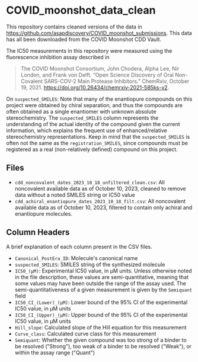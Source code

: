 # COVID_moonshot_data_clean
This repository contains cleaned versions of the data in
https://github.com/asapdiscovery/COVID_moonshot_submissions. This data has all been
downloaded from the COVID Moonshot CDD Vault.

The IC50 measurements in this repository were measured using the fluorescence inhibition
assay described in
> The COVID Moonshot Consortium, John Chodera, Alpha Lee, Nir London, and Frank von
Delft. “Open Science Discovery of Oral Non-Covalent SARS-COV-2 Main Protease
Inhibitors.” ChemRxiv, October 19, 2021.
https://doi.org/10.26434/chemrxiv-2021-585ks-v2.

On `suspected_SMILES`: Note that many of the enantiopure compounds on this project were
obtained by chiral separation, and thus the compounds are often obtained as a single
enantiomer with unknown absolute stereochemistry. The `suspected_SMILES` column
represents the understanding of the actual identity of the compound given the current
information, which explains the frequent use of enhanced/relative stereochemistry
representations. Keep in mind that the `suspected_SMILES` is often not the same as the
`registration_SMILES`, since compounds must be registered as a real (non-relatively
defined) compound on this project.

## Files
* `cdd_noncovalent_dates_2023_10_18_unfiltered_clean.csv`: All noncovalent available
data as of October 10, 2023, cleaned to remove data without a noted SMILES string or
IC50 value
* `cdd_achiral_enantiopure_dates_2023_10_18_filt.csv`: All noncovalent available data as
of October 10, 2023, filtered to contain only achiral and enantiopure molecules.

## Column Headers
A brief explanation of each column present in the CSV files.
* `Canonical_PostEra_ID`: Molecule's canonical name
* `suspected_SMILES`: SMILES string of the synthesized molecule
* `IC50_(µM)`: Experimental IC50 value, in µM units. Unless otherwise noted in the file
description, these values are semi-quantitative, meaning that some values may have been
outside the range of the assay used. The semi-quantitativeness of a given measurement is
given by the `Semiquant` field
* `IC50_CI_(Lower)_(µM)`: Lower bound of the 95% CI of the experimental IC50 value,
in µM units
* `IC50_CI_(Upper)_(µM)`: Upper bound of the 95% CI of the experimental IC50 value,
in µM units
* `Hill_slope`: Calculated slope of the Hill equation for this measurement
* `Curve_class`: Calculated curve class for this measurement
* `Semiquant`: Whether the given compound was too strong of a binder to be resolved
("Strong"), too weak of a binder to be resolved ("Weak"), or within the assay range
("Quant")
